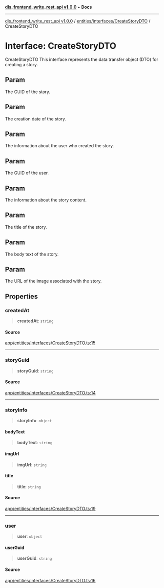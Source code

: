 [**dls_frontend_write_rest_api v1.0.0**](../../../../README.md) • **Docs**

***

[dls_frontend_write_rest_api v1.0.0](../../../../modules.md) / [entities/interfaces/CreateStoryDTO](../README.md) / CreateStoryDTO

# Interface: CreateStoryDTO

CreateStoryDTO
This interface represents the data transfer object (DTO) for creating a story.

## Param

The GUID of the story.

## Param

The creation date of the story.

## Param

The information about the user who created the story.

## Param

The GUID of the user.

## Param

The information about the story content.

## Param

The title of the story.

## Param

The body text of the story.

## Param

The URL of the image associated with the story.

## Properties

### createdAt

> **createdAt**: `string`

#### Source

[app/entities/interfaces/CreateStoryDTO.ts:15](https://github.com/No-Life-inc/dls_write_api/blob/3b6ede554338fca33854ae593d3c96d63a70eb98/app/entities/interfaces/CreateStoryDTO.ts#L15)

***

### storyGuid

> **storyGuid**: `string`

#### Source

[app/entities/interfaces/CreateStoryDTO.ts:14](https://github.com/No-Life-inc/dls_write_api/blob/3b6ede554338fca33854ae593d3c96d63a70eb98/app/entities/interfaces/CreateStoryDTO.ts#L14)

***

### storyInfo

> **storyInfo**: `object`

#### bodyText

> **bodyText**: `string`

#### imgUrl

> **imgUrl**: `string`

#### title

> **title**: `string`

#### Source

[app/entities/interfaces/CreateStoryDTO.ts:19](https://github.com/No-Life-inc/dls_write_api/blob/3b6ede554338fca33854ae593d3c96d63a70eb98/app/entities/interfaces/CreateStoryDTO.ts#L19)

***

### user

> **user**: `object`

#### userGuid

> **userGuid**: `string`

#### Source

[app/entities/interfaces/CreateStoryDTO.ts:16](https://github.com/No-Life-inc/dls_write_api/blob/3b6ede554338fca33854ae593d3c96d63a70eb98/app/entities/interfaces/CreateStoryDTO.ts#L16)

